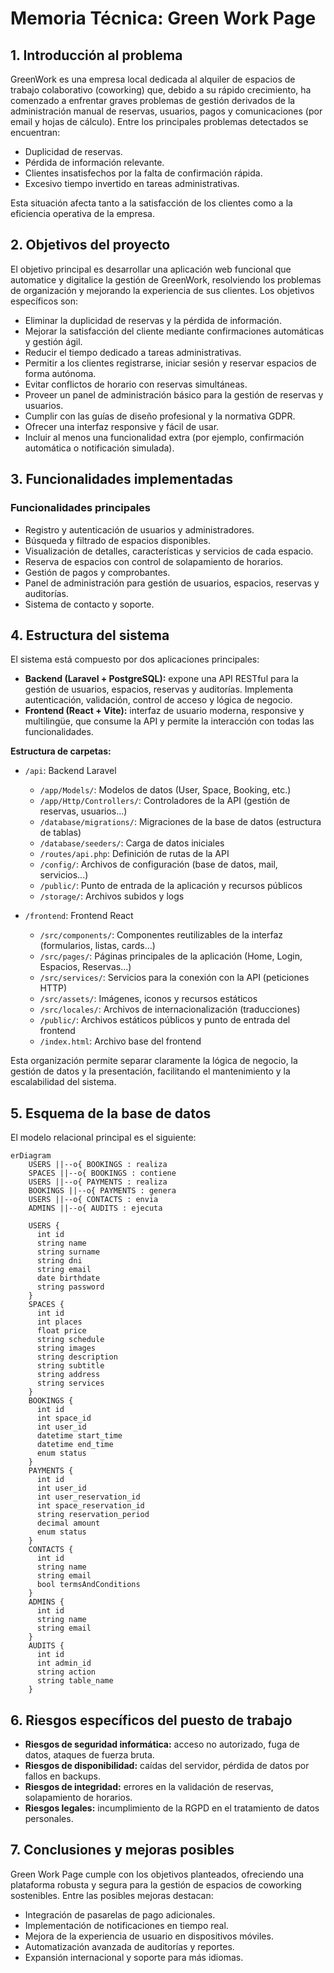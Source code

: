 # Memoria Técnica: Green Work Page

## 1. Introducción al problema

GreenWork es una empresa local dedicada al alquiler de espacios de trabajo colaborativo (coworking) que, debido a su rápido crecimiento, ha comenzado a enfrentar graves problemas de gestión derivados de la administración manual de reservas, usuarios, pagos y comunicaciones (por email y hojas de cálculo). Entre los principales problemas detectados se encuentran:

- Duplicidad de reservas.
- Pérdida de información relevante.
- Clientes insatisfechos por la falta de confirmación rápida.
- Excesivo tiempo invertido en tareas administrativas.

Esta situación afecta tanto a la satisfacción de los clientes como a la eficiencia operativa de la empresa.

## 2. Objetivos del proyecto

El objetivo principal es desarrollar una aplicación web funcional que automatice y digitalice la gestión de GreenWork, resolviendo los problemas de organización y mejorando la experiencia de sus clientes. Los objetivos específicos son:

- Eliminar la duplicidad de reservas y la pérdida de información.
- Mejorar la satisfacción del cliente mediante confirmaciones automáticas y gestión ágil.
- Reducir el tiempo dedicado a tareas administrativas.
- Permitir a los clientes registrarse, iniciar sesión y reservar espacios de forma autónoma.
- Evitar conflictos de horario con reservas simultáneas.
- Proveer un panel de administración básico para la gestión de reservas y usuarios.
- Cumplir con las guías de diseño profesional y la normativa GDPR.
- Ofrecer una interfaz responsive y fácil de usar.
- Incluir al menos una funcionalidad extra (por ejemplo, confirmación automática o notificación simulada).

## 3. Funcionalidades implementadas

### Funcionalidades principales
- Registro y autenticación de usuarios y administradores.
- Búsqueda y filtrado de espacios disponibles.
- Visualización de detalles, características y servicios de cada espacio.
- Reserva de espacios con control de solapamiento de horarios.
- Gestión de pagos y comprobantes.
- Panel de administración para gestión de usuarios, espacios, reservas y auditorías.
- Sistema de contacto y soporte.

## 4. Estructura del sistema

El sistema está compuesto por dos aplicaciones principales:

- **Backend (Laravel + PostgreSQL):** expone una API RESTful para la gestión de usuarios, espacios, reservas y auditorías. Implementa autenticación, validación, control de acceso y lógica de negocio.
- **Frontend (React + Vite):** interfaz de usuario moderna, responsive y multilingüe, que consume la API y permite la interacción con todas las funcionalidades.

**Estructura de carpetas:**
- `/api`: Backend Laravel
  - `/app/Models/`: Modelos de datos (User, Space, Booking, etc.)
  - `/app/Http/Controllers/`: Controladores de la API (gestión de reservas, usuarios...)
  - `/database/migrations/`: Migraciones de la base de datos (estructura de tablas)
  - `/database/seeders/`: Carga de datos iniciales
  - `/routes/api.php`: Definición de rutas de la API
  - `/config/`: Archivos de configuración (base de datos, mail, servicios...)
  - `/public/`: Punto de entrada de la aplicación y recursos públicos
  - `/storage/`: Archivos subidos y logs

- `/frontend`: Frontend React
  - `/src/components/`: Componentes reutilizables de la interfaz (formularios, listas, cards...)
  - `/src/pages/`: Páginas principales de la aplicación (Home, Login, Espacios, Reservas...)
  - `/src/services/`: Servicios para la conexión con la API (peticiones HTTP)
  - `/src/assets/`: Imágenes, iconos y recursos estáticos
  - `/src/locales/`: Archivos de internacionalización (traducciones)
  - `/public/`: Archivos estáticos públicos y punto de entrada del frontend
  - `/index.html`: Archivo base del frontend

Esta organización permite separar claramente la lógica de negocio, la gestión de datos y la presentación, facilitando el mantenimiento y la escalabilidad del sistema.

## 5. Esquema de la base de datos

El modelo relacional principal es el siguiente:

```mermaid
erDiagram
    USERS ||--o{ BOOKINGS : realiza
    SPACES ||--o{ BOOKINGS : contiene
    USERS ||--o{ PAYMENTS : realiza
    BOOKINGS ||--o{ PAYMENTS : genera
    USERS ||--o{ CONTACTS : envia
    ADMINS ||--o{ AUDITS : ejecuta
    
    USERS {
      int id
      string name
      string surname
      string dni
      string email
      date birthdate
      string password
    }
    SPACES {
      int id
      int places
      float price
      string schedule
      string images
      string description
      string subtitle
      string address
      string services
    }
    BOOKINGS {
      int id
      int space_id
      int user_id
      datetime start_time
      datetime end_time
      enum status
    }
    PAYMENTS {
      int id
      int user_id
      int user_reservation_id
      int space_reservation_id
      string reservation_period
      decimal amount
      enum status
    }
    CONTACTS {
      int id
      string name
      string email
      bool termsAndConditions
    }
    ADMINS {
      int id
      string name
      string email
    }
    AUDITS {
      int id
      int admin_id
      string action
      string table_name
    }
```

## 6. Riesgos específicos del puesto de trabajo

- **Riesgos de seguridad informática:** acceso no autorizado, fuga de datos, ataques de fuerza bruta.
- **Riesgos de disponibilidad:** caídas del servidor, pérdida de datos por fallos en backups.
- **Riesgos de integridad:** errores en la validación de reservas, solapamiento de horarios.
- **Riesgos legales:** incumplimiento de la RGPD en el tratamiento de datos personales.

## 7. Conclusiones y mejoras posibles

Green Work Page cumple con los objetivos planteados, ofreciendo una plataforma robusta y segura para la gestión de espacios de coworking sostenibles. Entre las posibles mejoras destacan:
- Integración de pasarelas de pago adicionales.
- Implementación de notificaciones en tiempo real.
- Mejora de la experiencia de usuario en dispositivos móviles.
- Automatización avanzada de auditorías y reportes.
- Expansión internacional y soporte para más idiomas.
